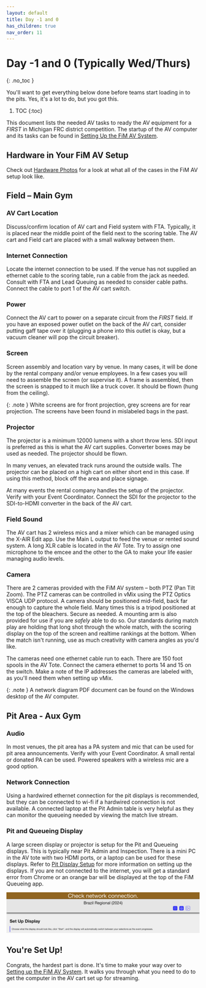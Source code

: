 ```yaml
---
layout: default
title: Day -1 and 0
has_children: true
nav_order: 11
---
```


# Day -1 and 0 (Typically Wed/Thurs)
{: .no_toc }

You'll want to get everything below done before teams start loading in to the pits. Yes, it's a lot to do, but you got this.


1. TOC
{:toc}
 
This document lists the needed AV tasks to ready the AV equipment for a *FIRST* in Michigan FRC district competition. The startup of the AV computer and its tasks can be found in [Setting Up the FiM AV System](../setting-up-the-fim-av-system).

## Hardware in Your FiM AV Setup

Check out [Hardware Photos](hardware-photos) for a look at what all of the cases in the FiM AV setup look like.

 
## Field – Main Gym 
 
### AV Cart Location

Discuss/confirm location of AV cart and Field system with FTA. Typically, it is placed near the middle point of the field next to the scoring table. The AV cart and Field cart are placed with a small walkway between them. 

### Internet Connection

Locate the internet connection to be used. If the venue has not supplied an ethernet cable to the scoring table, run a cable from the jack as needed. Consult with FTA and Lead Queuing as needed to consider cable paths. Connect the cable to port 1 of the AV cart switch. 
 
### Power

Connect the AV cart to power on a separate circuit from the *FIRST* field. If you have an exposed power outlet on the back of the AV cart, consider putting gaff tape over it (plugging a phone into this outlet is okay, but a vacuum cleaner will pop the circuit breaker).
 
### Screen

Screen assembly and location vary by venue. In many cases, it will be done by the rental company and/or venue employees. In a few cases you will need to assemble the screen (or supervise it). A frame is assembled, then the screen is snapped to it much like a truck cover. It should be flown (hung from the ceiling). 
 
{: .note }
White screens are for front projection, grey screens are for rear projection. The screens have been found in mislabeled bags in the past. 

### Projector

The projector is a minimum 12000 lumens with a short throw lens. SDI input is preferred as this is what the AV cart supplies. Converter boxes may be used as needed. The projector should be flown.

In many venues, an elevated track runs around the outside walls. The projector can be placed on a high cart on either short end in this case. If using this method, block off the area and place signage.

At many events the rental company handles the setup of the projector. Verify with your Event Coordinator. Connect the SDI for the projector to the SDI-to-HDMI converter in the back of the AV cart. 
 
### Field Sound

The AV cart has 2 wireless mics and a mixer which can be managed using the X-AIR Edit app. Use the Main L output to feed the venue or rented sound system. A long XLR cable is located in the AV Tote. Try to assign one microphone to the emcee and the other to the GA to make your life easier managing audio levels.

### Camera

There are 2 cameras provided with the FiM AV system – both PTZ (Pan Tilt Zoom). The PTZ cameras can be controlled in vMix using the PTZ Optics VISCA UDP protocol. A camera should be positioned mid-field, back far enough to capture the whole field. Many times this is a tripod positioned at the top of the bleachers. Secure as needed. A mounting arm is also provided for use if you are *safely* able to do so. Our standards during match play are holding that long shot through the whole match, with the scoring display on the top of the screen and realtime rankings at the bottom. When the match isn't running, use as much creativity with camera angles as you'd like.

The cameras need one ethernet cable run to each. There are 150 foot spools in the AV Tote. Connect the camera ethernet to ports 14 and 15 on the switch. Make a note of the IP addresses the cameras are labeled with, as you'll need them when setting up vMix.

{: .note }
A network diagram PDF document can be found on the Windows desktop of the AV computer.  
 
 
## Pit Area  - Aux Gym 
 
### Audio 

In most venues, the pit area has a PA system and mic that can be used for pit area announcements. Verify with your Event Coordinator. A small rental or donated PA can be used. Powered speakers with a wireless mic are a good option. 
 
### Network Connection 
Using a hardwired ethernet connection for the pit displays is recommended, but they can be connected to wi-fi if a hardwired connection is not available. A connected laptop at the Pit Admin table is very helpful as they can monitor the queueing needed by viewing the match live stream.
 
### Pit and Queueing Display
A large screen display or projector is setup for the Pit and Queueing displays. This is typically near Pit Admin and Inspection. There is a mini PC in the AV tote with two HDMI ports, or a laptop can be used for these displays. Refer to [Pit Display Setup](../pit-displays) for more information on setting up the displays. If you are not connected to the internet, you will get a standard error from Chrome or an orange bar will be displayed at the top of the FiM Queueing app.

![Check connection banner](assets/check-connection-banner.png)

## You're Set Up!

Congrats, the hardest part is done. It's time to make your way over to [Setting up the FiM AV System](../setting-up-the-fim-av-system). It walks you through what you need to do to get the computer in the AV cart set up for streaming.
